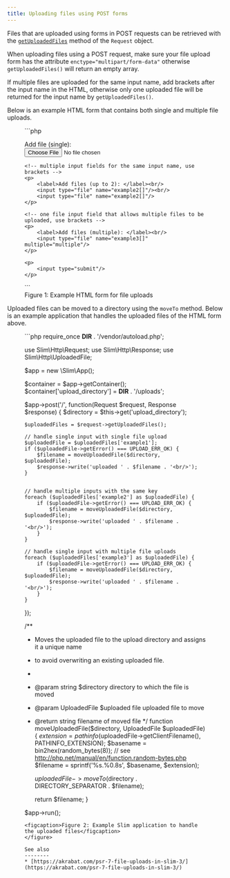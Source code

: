 ```yaml
---
title: Uploading files using POST forms
---
```


Files that are uploaded using forms in POST requests can be retrieved with the
[`getUploadedFiles`](/docs/objects/request.html#uploaded-files) method of the
`Request` object.

When uploading files using a POST request, make sure your file upload form has the
attribute `enctype="multipart/form-data"` otherwise `getUploadedFiles()` will return an empty array.

If multiple files are uploaded for the same input name, add brackets after the input name in the HTML, otherwise
only one uploaded file will be returned for the input name by `getUploadedFiles()`.

Below is an example HTML form that contains both single and multiple file uploads.

<figure markdown="1">
```php
<!-- make sure the attribute enctype is set to multipart/form-data -->
<form method="post" enctype="multipart/form-data">
    <!-- upload of a single file -->
    <p>
        <label>Add file (single): </label><br/>
        <input type="file" name="example1"/>
    </p>

    <!-- multiple input fields for the same input name, use brackets -->
    <p>
        <label>Add files (up to 2): </label><br/>
        <input type="file" name="example2[]"/><br/>
        <input type="file" name="example2[]"/>
    </p>

    <!-- one file input field that allows multiple files to be uploaded, use brackets -->
    <p>
        <label>Add files (multiple): </label><br/>
        <input type="file" name="example3[]" multiple="multiple"/>
    </p>

    <p>
        <input type="submit"/>
    </p>
</form>
```
<figcaption>Figure 1: Example HTML form for file uploads</figcaption>
</figure>

Uploaded files can be moved to a directory using the `moveTo` method. Below is an example application
that handles the uploaded files of the HTML form above.

<figure markdown="1">
```php
<?php

require_once __DIR__ . '/vendor/autoload.php';

use Slim\Http\Request;
use Slim\Http\Response;
use Slim\Http\UploadedFile;

$app = new \Slim\App();

$container = $app->getContainer();
$container['upload_directory'] = __DIR__ . '/uploads';

$app->post('/', function(Request $request, Response $response) {
    $directory = $this->get('upload_directory');

    $uploadedFiles = $request->getUploadedFiles();

    // handle single input with single file upload
    $uploadedFile = $uploadedFiles['example1'];
    if ($uploadedFile->getError() === UPLOAD_ERR_OK) {
        $filename = moveUploadedFile($directory, $uploadedFile);
        $response->write('uploaded ' . $filename . '<br/>');
    }


    // handle multiple inputs with the same key
    foreach ($uploadedFiles['example2'] as $uploadedFile) {
        if ($uploadedFile->getError() === UPLOAD_ERR_OK) {
            $filename = moveUploadedFile($directory, $uploadedFile);
            $response->write('uploaded ' . $filename . '<br/>');
        }
    }

    // handle single input with multiple file uploads
    foreach ($uploadedFiles['example3'] as $uploadedFile) {
        if ($uploadedFile->getError() === UPLOAD_ERR_OK) {
            $filename = moveUploadedFile($directory, $uploadedFile);
            $response->write('uploaded ' . $filename . '<br/>');
        }
    }

});

/**
 * Moves the uploaded file to the upload directory and assigns it a unique name
 * to avoid overwriting an existing uploaded file.
 *
 * @param string $directory directory to which the file is moved
 * @param UploadedFile $uploaded file uploaded file to move
 * @return string filename of moved file
 */
function moveUploadedFile($directory, UploadedFile $uploadedFile)
{
    $extension = pathinfo($uploadedFile->getClientFilename(), PATHINFO_EXTENSION);
    $basename = bin2hex(random_bytes(8)); // see http://php.net/manual/en/function.random-bytes.php
    $filename = sprintf('%s.%0.8s', $basename, $extension);

    $uploadedFile->moveTo($directory . DIRECTORY_SEPARATOR . $filename);

    return $filename;
}

$app->run();
```
<figcaption>Figure 2: Example Slim application to handle the uploaded files</figcaption>
</figure>

See also
--------
* [https://akrabat.com/psr-7-file-uploads-in-slim-3/](https://akrabat.com/psr-7-file-uploads-in-slim-3/)
